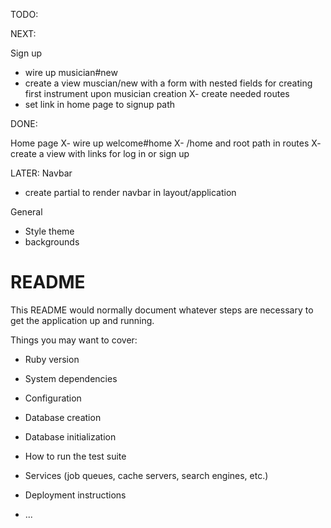 TODO:

NEXT:

Sign up
- wire up musician#new
- create a view muscian/new with a form with nested fields for creating first instrument upon musician creation
X- create needed routes
- set link in home page  to signup path

DONE:

Home page
X- wire up welcome#home
X- /home and root path in routes
X- create a view with links for log in or sign up


LATER:
Navbar
- create partial to render navbar in layout/application

General
- Style theme
- backgrounds

# README

This README would normally document whatever steps are necessary to get the
application up and running.

Things you may want to cover:

* Ruby version

* System dependencies

* Configuration

* Database creation

* Database initialization

* How to run the test suite

* Services (job queues, cache servers, search engines, etc.)

* Deployment instructions

* ...
